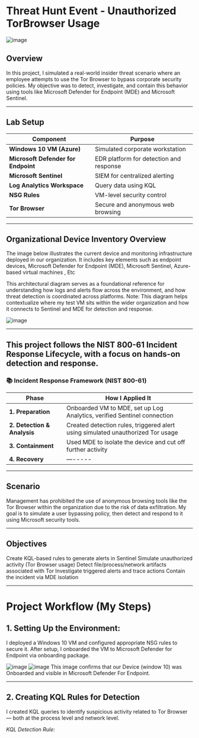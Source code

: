 # Threat Hunt Event - Unauthorized TorBrowser Usage
![image](https://github.com/felix2470/tor-image-project/blob/main/Tor_Browser.jpg)
## Overview

In this project, I simulated a real-world insider threat scenario where an employee attempts to use the Tor Browser to bypass corporate security policies.
My objective was to detect, investigate, and contain this behavior using tools like Microsoft Defender for Endpoint (MDE) and Microsoft Sentinel.


---

## Lab Setup

| Component                       | Purpose                                      |
|--------------------------------|----------------------------------------------|
| **Windows 10 VM (Azure)**      | Simulated corporate workstation              |
| **Microsoft Defender for Endpoint** | EDR platform for detection and response |
| **Microsoft Sentinel**         | SIEM for centralized alerting                |
| **Log Analytics Workspace**    | Query data using KQL                         |
| **NSG Rules**                  | VM-level security control                    |
| **Tor Browser**                | Secure and anonymous web browsing            |


---

##  Organizational Device Inventory Overview

The image below illustrates the current device and monitoring infrastructure deployed in our organization. 
It includes key elements such as endpoint devices, Microsoft Defender for Endpoint (MDE), Microsoft Sentinel,
Azure-based virtual machines , Etc

This architectural diagram serves as a foundational reference for understanding how logs and alerts flow across the environment, 
and how threat detection is coordinated across platforms.
Note: This diagram helps contextualize where my test VM sits within the wider organization and how it connects to Sentinel and 
MDE for detection and response.

![image](https://github.com/felix2470/tor-image-project/blob/main/Cyber-range%20diagram.drawio-2.png)

---

## This project follows the NIST 800-61 Incident Response Lifecycle, with a focus on hands-on detection and response.

### 📚 Incident Response Framework (NIST 800-61)

| Phase                   | How I Applied It                                                                 |
|-------------------------|----------------------------------------------------------------------------------|
| **1. Preparation**      | Onboarded VM to MDE, set up Log Analytics, verified Sentinel connection          |
| **2. Detection & Analysis** | Created detection rules, triggered alert using simulated unauthorized Tor usage |
| **3. Containment**      | Used MDE to isolate the device and cut off further activity                      |
| **4. Recovery**         | —-----                                                                           |

---

## Scenario
Management has prohibited the use of anonymous browsing tools like the Tor Browser within the organization due to the risk of data exfiltration.
My goal is to simulate a user bypassing policy, then detect and respond to it using Microsoft security tools.

---

## Objectives
Create KQL-based rules to generate alerts in Sentinel
Simulate unauthorized activity (Tor Browser usage)
Detect file/process/network artifacts associated with Tor
Investigate triggered alerts and trace actions
Contain the incident via MDE isolation

---

# Project Workflow (My Steps)

## 1. Setting Up the Environment: 
I deployed a Windows 10 VM and configured appropriate NSG rules to secure it. After setup, I onboarded the VM to Microsoft Defender for 
Endpoint via  onboarding package.

![image](https://github.com/felix2470/tor-image-project/blob/main/Terry-vm%20Onboarded.png)
![image](https://github.com/felix2470/tor-image-project/blob/main/Terry%20Onboarded%20on%20MDE.png)
This image confirms that our Device (window 10) was Onboarded and visible in Microsoft Defender For Endpoint.

---

## 2. Creating KQL  Rules for Detection
I created KQL queries to identify suspicious activity related to Tor Browser — both at the process level and network level.

_KQL Detection Rule:_



